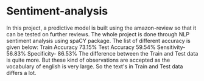 # Sentiment-analysis
In this project, a predictive model is built using the amazon-review so that it can be tested on further reviews. The whole project is done through NLP sentiment analysis using spaCY package.
The list of different accuracy is given below:
Train Accuracy 73.15%
Test Accuracy 59.54%
Sensitivity- 56.83%
Specificity- 86.53%
The difference between the Train and Test data is quite more. But these kind of observations are accepted as the vocabulary of english is very large. So the text's in Train and Test data differs a lot.
